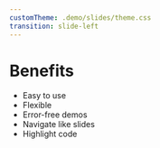 ```yaml
---
customTheme: .demo/slides/theme.css
transition: slide-left
---
```


# Benefits

- Easy to use
- Flexible
- Error-free demos
- Navigate like slides
- Highlight code
